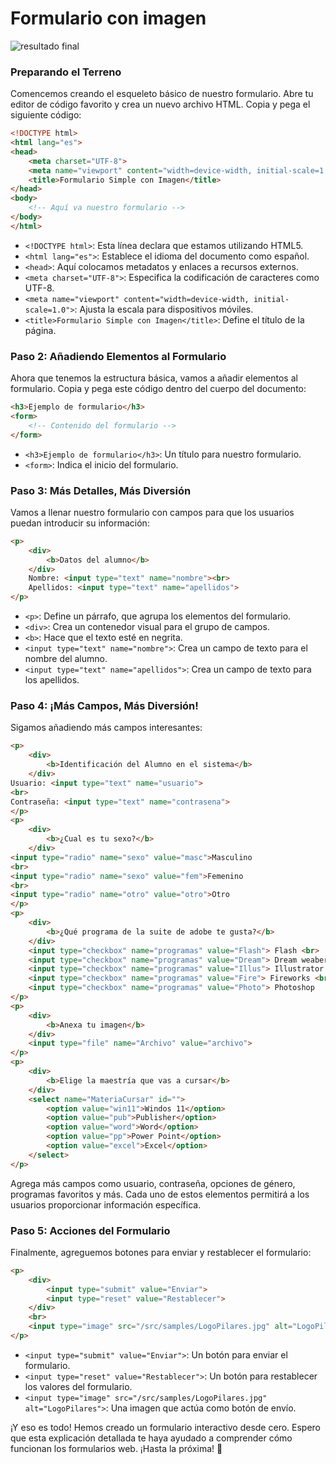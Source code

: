 # Formulario con imagen

![resultado final](./example/Formulario-imagen.png)

### Preparando el Terreno



Comencemos creando el esqueleto básico de nuestro formulario. Abre tu editor de código favorito y crea un nuevo archivo HTML. Copia y pega el siguiente código:

```html
<!DOCTYPE html>
<html lang="es">
<head>
    <meta charset="UTF-8">
    <meta name="viewport" content="width=device-width, initial-scale=1.0">
    <title>Formulario Simple con Imagen</title>
</head>
<body>
    <!-- Aquí va nuestro formulario -->
</body>
</html>
```

- `<!DOCTYPE html>`: Esta línea declara que estamos utilizando HTML5.
- `<html lang="es">`: Establece el idioma del documento como español.
- `<head>`: Aquí colocamos metadatos y enlaces a recursos externos.
- `<meta charset="UTF-8">`: Especifica la codificación de caracteres como UTF-8.
- `<meta name="viewport" content="width=device-width, initial-scale=1.0">`: Ajusta la escala para dispositivos móviles.
- `<title>Formulario Simple con Imagen</title>`: Define el título de la página.

### Paso 2: Añadiendo Elementos al Formulario

Ahora que tenemos la estructura básica, vamos a añadir elementos al formulario. Copia y pega este código dentro del cuerpo del documento:

```html
<h3>Ejemplo de formulario</h3>
<form>
    <!-- Contenido del formulario -->
</form>
```

- `<h3>Ejemplo de formulario</h3>`: Un título para nuestro formulario.
- `<form>`: Indica el inicio del formulario.

### Paso 3: Más Detalles, Más Diversión

Vamos a llenar nuestro formulario con campos para que los usuarios puedan introducir su información:

```html
<p>
    <div>
        <b>Datos del alumno</b>
    </div>
    Nombre: <input type="text" name="nombre"><br>
    Apellidos: <input type="text" name="apellidos">
</p>
```

- `<p>`: Define un párrafo, que agrupa los elementos del formulario.
- `<div>`: Crea un contenedor visual para el grupo de campos.
- `<b>`: Hace que el texto esté en negrita.
- `<input type="text" name="nombre">`: Crea un campo de texto para el nombre del alumno.
- `<input type="text" name="apellidos">`: Crea un campo de texto para los apellidos.

### Paso 4: ¡Más Campos, Más Diversión!

Sigamos añadiendo más campos interesantes:

```html
<p>
    <div>
        <b>Identificación del Alumno en el sistema</b>
    </div>
Usuario: <input type="text" name="usuario">
<br>
Contraseña: <input type="text" name="contrasena">
</p>
<p>
    <div>
        <b>¿Cual es tu sexo?</b>
    </div>
<input type="radio" name="sexo" value="masc">Masculino
<br>
<input type="radio" name="sexo" value="fem">Femenino
<br>
<input type="radio" name="otro" value="otro">Otro    
</p>
<p>
    <div>
        <b>¿Qué programa de la suite de adobe te gusta?</b>
    </div>
    <input type="checkbox" name="programas" value="Flash"> Flash <br>
    <input type="checkbox" name="programas" value="Dream"> Dream weaber <br>
    <input type="checkbox" name="programas" value="Illus"> Illustrator <br>
    <input type="checkbox" name="programas" value="Fire"> Fireworks <br>
    <input type="checkbox" name="programas" value="Photo"> Photoshop 
</p>
<p>
    <div>
        <b>Anexa tu imagen</b>
    </div>
    <input type="file" name="Archivo" value="archivo">
</p>
<p>
    <div>
        <b>Elige la maestría que vas a cursar</b>
    </div>
    <select name="MateriaCursar" id="">
        <option value="win11">Windos 11</option>
        <option value="pub">Publisher</option>
        <option value="word">Word</option>
        <option value="pp">Power Point</option>
        <option value="excel">Excel</option>
    </select>
</p>
```

Agrega más campos como usuario, contraseña, opciones de género, programas favoritos y más. Cada uno de estos elementos permitirá a los usuarios proporcionar información específica.

### Paso 5: Acciones del Formulario

Finalmente, agreguemos botones para enviar y restablecer el formulario:

```html
<p>
    <div>
        <input type="submit" value="Enviar">
        <input type="reset" value="Restablecer">
    </div>
    <br>
    <input type="image" src="/src/samples/LogoPilares.jpg" alt="LogoPilares">
</p>
```

- `<input type="submit" value="Enviar">`: Un botón para enviar el formulario.
- `<input type="reset" value="Restablecer">`: Un botón para restablecer los valores del formulario.
- `<input type="image" src="/src/samples/LogoPilares.jpg" alt="LogoPilares">`: Una imagen que actúa como botón de envío.

¡Y eso es todo! Hemos creado un formulario interactivo desde cero. Espero que esta explicación detallada te haya ayudado a comprender cómo funcionan los formularios web. ¡Hasta la próxima! 🚀
